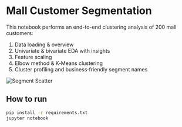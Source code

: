 # Mall Customer Segmentation

This notebook performs an end-to-end clustering analysis of 200 mall customers:
1. Data loading & overview
2. Univariate & bivariate EDA with insights
3. Feature scaling
4. Elbow method & K‑Means clustering
5. Cluster profiling and business‑friendly segment names

![Segment Scatter](path/to/screenshot.png)  <!-- optional screenshot -->

## How to run
```bash
pip install -r requirements.txt
jupyter notebook
